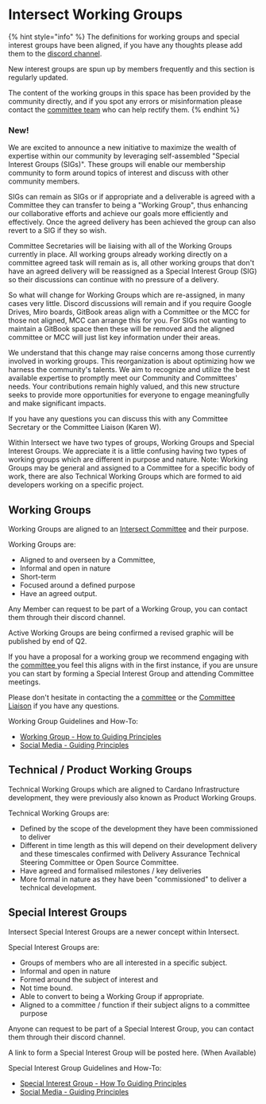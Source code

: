# Intersect Working Groups

{% hint style="info" %}
The definitions for working groups and special interest groups have been aligned,  if you have any thoughts please add them to the [discord channel](https://discord.com/channels/1136727663583698984/1235113257312849950).



New interest groups are spun up by members frequently and this section is regularly updated.&#x20;



The content of the working groups in this space has been provided by the community directly, and if you spot any errors or misinformation please contact the [committee team](mailto:karen.wickham@intersectmbo.org) who can help rectify them.&#x20;
{% endhint %}

### New!

We are excited to announce a new initiative to maximize the wealth of expertise within our community by leveraging self-assembled "Special Interest Groups (SIGs)". These groups will enable our membership community to form around topics of interest and discuss with other community members. &#x20;

SIGs can remain as SIGs or if appropriate and a deliverable is agreed with a Committee they can transfer to being a "Working Group", thus enhancing our collaborative efforts and achieve our goals more efficiently and effectively.  Once the agreed delivery has been achieved the group can also revert to a SIG if they so wish.

Committee Secretaries will be liaising with all of the Working Groups currently in place.  All working groups already working directly on a committee agreed task will remain as is, all other working groups that don't have an agreed delivery will be reassigned as a Special Interest Group (SIG) so their  discussions can continue with no pressure of a delivery.

So what will change for Working Groups which are re-assigned, in many cases very little. Discord discussions will remain and if you require Google Drives, Miro boards, GitBook areas align with a Committee or the MCC for those not aligned, MCC can arrange this for you.  For SIGs not wanting to maintain a GitBook space then these will be removed and the aligned committee or MCC will just list key information under their areas.

We understand that this change may raise concerns among those currently involved in working groups. This reorganization is about optimizing how we harness the community's talents. We aim to recognize and utilize the best available expertise to promptly meet our Community and Committees' needs. Your contributions remain highly valued, and this new structure seeks to provide more opportunities for everyone to engage meaningfully and make significant impacts.

If you have any questions you can discuss this with any Committee Secretary or the Committee Liaison (Karen W).



Within Intersect we have two types of groups, Working Groups and Special Interest Groups.  We appreciate it is a little confusing having two types of working groups which are different in purpose and nature. Note: Working Groups may be general and assigned to a Committee for a specific body of work, there are also Technical Working Groups which are formed to aid developers working on a specific project.&#x20;

## Working Groups

Working Groups are aligned to an [Intersect Committee](https://intersect.gitbook.io/committee-overview) and their purpose. &#x20;

Working Groups are:

* Aligned to and overseen by a Committee,
* Informal and open in nature
* Short-term&#x20;
* Focused around a defined purpose&#x20;
* Have an agreed output. &#x20;

Any Member can request to be part of a Working Group, you can contact them through their discord channel.

Active Working Groups are being confirmed a revised graphic will be published by end of Q2.&#x20;



If you have a proposal for a working group we recommend engaging with the [committee ](broken-reference)you feel this aligns with in the first instance, if you are unsure you can start by forming a Special Interest Group and attending Committee meetings.

Please don't hesitate in contacting the a [committee](https://intersect.gitbook.io/intersect-committee-spaces/) or the [Committee Liaison](mailto:karen.wickham@intersectmbo.org) if you have any questions. &#x20;

Working Group Guidelines and How-To:

* [Working Group - How to Guiding Principles](https://files.gitbook.com/v0/b/gitbook-x-prod.appspot.com/o/spaces%2FCRHkYsBzWMnZsSk4kyFU%2Fuploads%2FlDCZzD4a6Dx7eOyARqzW%2FWorking%20Group%20How-To%20\(1\).pdf?alt=media\&token=d1fc9303-ff93-4f92-b724-5fb3974c96ce)
* [Social Media - Guiding Principles](https://docs.google.com/presentation/d/16OWoKx11uhBv8rOAXsZt0MZIpQZ5udS9/edit?usp=sharing\&ouid=116712383123657364851\&rtpof=true\&sd=true)

## **Technical / Product Working Groups**

Technical Working Groups which are aligned to Cardano Infrastructure development, they were previously also known as Product Working Groups. &#x20;

Technical  Working Groups are:

* Defined by the scope of the development they have been commissioned to deliver
* Different in time length as this will depend on their development delivery and these timescales confirmed with Delivery Assurance Technical Steering Committee or Open Source Committee.&#x20;
* Have agreed and formalised milestones / key deliveries
* More formal in nature as they have been "commissioned" to deliver a technical development.&#x20;



## Special Interest Groups

Intersect Special Interest Groups are a newer concept within Intersect. &#x20;

Special Interest Groups are:

* Groups of members who are all interested in a specific subject. &#x20;
* Informal and open in nature&#x20;
* Formed around the subject of interest and&#x20;
* Not time bound. &#x20;
* Able to convert to being a Working Group if appropriate.
* Aligned to a committee / function if their subject aligns to a committee purpose&#x20;

Anyone can request to be part of a Special Interest Group, you can contact them through their discord channel.   &#x20;

A link to form a Special Interest Group will be posted here. (When Available)

Special Interest Group Guidelines and How-To:

* [Special Interest Group - How To Guiding Principles ](https://files.gitbook.com/v0/b/gitbook-x-prod.appspot.com/o/spaces%2FCRHkYsBzWMnZsSk4kyFU%2Fuploads%2FVai6haVUihFMn8Uy9muZ%2FSpecial%20Interest%20Group%20How-To%20\(1\).pdf?alt=media\&token=7ec05bb2-f2ed-4976-8ef5-db15bf4e9e95)
* [Social Media - Guiding Principles](https://docs.google.com/presentation/d/16OWoKx11uhBv8rOAXsZt0MZIpQZ5udS9/edit?usp=sharing\&ouid=116712383123657364851\&rtpof=true\&sd=true)

